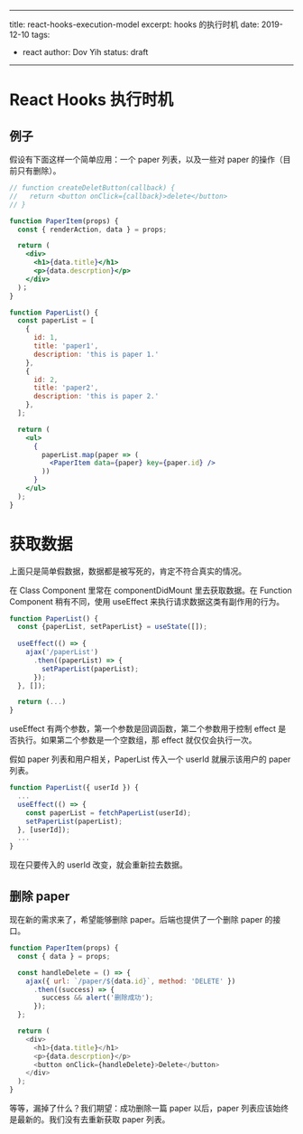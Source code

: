 
---
title: react-hooks-execution-model
excerpt: hooks 的执行时机
date: 2019-12-10
tags:
  - react
author: Dov Yih
status: draft
---

# React Hooks 执行时机

## 例子

假设有下面这样一个简单应用：一个 paper 列表，以及一些对 paper 的操作（目前只有删除）。

```jsx
// function createDeletButton(callback) {
//   return <button onClick={callback}>delete</button>
// }

function PaperItem(props) {
  const { renderAction, data } = props;

  return (
    <div>
      <h1>{data.title}</h1>
      <p>{data.descrption}</p>
    </div>
  )；
}

function PaperList() {
  const paperList = [
    {
      id: 1,
      title: 'paper1',
      description: 'this is paper 1.'
    },
    {
      id: 2,
      title: 'paper2',
      description: 'this is paper 2.'
    },
  ];

  return (
    <ul>
      {
        paperList.map(paper => (
          <PaperItem data={paper} key={paper.id} />
        ))
      }
    </ul>
  );
}
```

# 获取数据

上面只是简单假数据，数据都是被写死的，肯定不符合真实的情况。

在 Class Component 里常在 componentDidMount 里去获取数据。在 Function Component 稍有不同，使用 useEffect 来执行请求数据这类有副作用的行为。

```jsx
function PaperList() {
  const {paperList, setPaperList} = useState([]);
  
  useEffect(() => {
    ajax('/paperList')
      .then((paperList) => {
        setPaperList(paperList);
      });
  }, []);

  return (...)
}
```

useEffect 有两个参数，第一个参数是回调函数，第二个参数用于控制 effect 是否执行。如果第二个参数是一个空数组，那 effect 就仅仅会执行一次。

假如 paper 列表和用户相关，PaperList 传入一个 userId 就展示该用户的 paper 列表。

```jsx
function PaperList({ userId }) {
  ...
  useEffect(() => {
    const paperList = fetchPaperList(userId);
    setPaperList(paperList);
  }, [userId]);
  ...
}
```

现在只要传入的 userId 改变，就会重新拉去数据。

## 删除 paper

现在新的需求来了，希望能够删除 paper。后端也提供了一个删除 paper 的接口。

```js
function PaperItem(props) {
  const { data } = props;

  const handleDelete = () => {
    ajax({ url: `/paper/${data.id}`, method: 'DELETE' })
      .then((success) => {
        success && alert('删除成功');
      });
  };

  return (
    <div>
      <h1>{data.title}</h1>
      <p>{data.descrption}</p>
      <button onClick={handleDelete}>Delete</button>
    </div>
  );
}
```

等等，漏掉了什么？我们期望：成功删除一篇 paper 以后，paper 列表应该始终是最新的。我们没有去重新获取 paper 列表。
